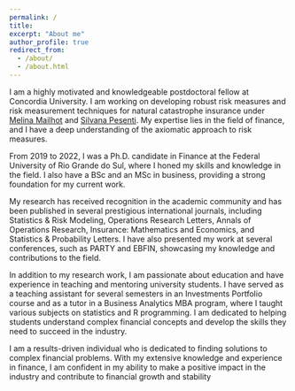 ```yaml
---
permalink: /
title: 
excerpt: "About me"
author_profile: true
redirect_from: 
  - /about/
  - /about.html
---
```


I am a highly motivated and knowledgeable postdoctoral fellow at Concordia University. I am working on developing robust risk measures and risk measurement techniques for natural catastrophe insurance under [Melina Mailhot](https://www.concordia.ca/faculty/melina-mailhot.html) and [Silvana Pesenti](https://utstat.toronto.edu/pesenti/). My expertise lies in the field of finance, and I have a deep understanding of the axiomatic approach to risk measures.

From 2019 to 2022, I was a Ph.D. candidate in Finance at the Federal University of Rio Grande do Sul, where I honed my skills and knowledge in the field. I also have a BSc and an MSc in business, providing a strong foundation for my current work.

My research has received recognition in the academic community and has been published in several prestigious international journals, including Statistics & Risk Modeling, Operations Research Letters, Annals of Operations Research, Insurance: Mathematics and Economics, and Statistics & Probability Letters. I have also presented my work at several conferences, such as PARTY and EBFIN, showcasing my knowledge and contributions to the field.

In addition to my research work, I am passionate about education and have experience in teaching and mentoring university students. I have served as a teaching assistant for several semesters in an Investments Portfolio course and as a tutor in a Business Analytics MBA program, where I taught various subjects on statistics and R programming. I am dedicated to helping students understand complex financial concepts and develop the skills they need to succeed in the industry.

I am a results-driven individual who is dedicated to finding solutions to complex financial problems. With my extensive knowledge and experience in finance, I am confident in my ability to make a positive impact in the industry and contribute to financial growth and stability
